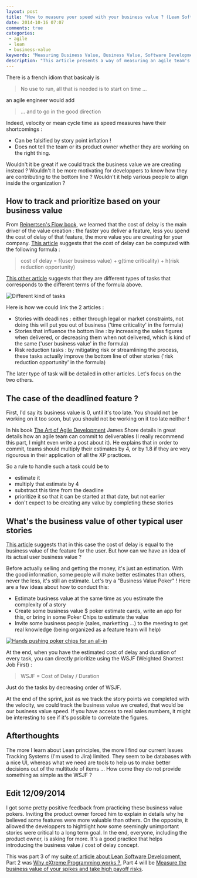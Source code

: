 ```yaml
---
layout: post
title: "How to measure your speed with your business value ? (Lean Software Development Part 3)"
date: 2014-10-16 07:07
comments: true
categories:
 - agile
 - lean
 - business-value
keywords: "Measuring Business Value, Business Value, Software Development Speed, Lean Software Development, Agile Software Development"
description: "This article presents a way of measuring an agile team's speed against business value instead of story points"
---
```

There is a french idiom that basicaly is

> No use to run, all that is needed is to start on time ...

an agile engineer would add

> ... and to go in the good direction

Indeed, velocity or mean cycle time as speed measures have their shortcomings :

* Can be falsified by story point inflation !
* Does not tell the team or its product owner whether they are working on the right thing.

Wouldn't it be great if we could track the business value we are creating instead ? Wouldn't it be more motivating for developpers to know how they are contributing to the bottom line ? Wouldn't it help various people to align inside the organization ?

## How to track and prioritize based on your business value

From [Reinertsen's Flow book](http://www.amazon.com/The-Principles-Product-Development-Flow/dp/1935401009/ref=sr_1_1?tag=pbourgau-20&amp;ie=UTF8&qid=1413953773&sr=8-1&keywords=product+development+flow), we learned that the cost of delay is the main driver of the value creation : the faster you deliver a feature, less you spend the cost of delay of that feature, the more value you are creating for your company. [This article](http://scaledagileframework.com/wsjf/) suggests that the cost of delay can be computed with the following formula :

> cost of delay = f(user business value) + g(time criticality) + h(risk reduction opportunity)

[This other article](http://fr.slideshare.net/jchyip/estimating-cost-of-delay/27) suggests that they are different types of tasks that corresponds to the different terms of the formula above.

![Different kind of tasks]({{site.url}}/imgs/2014-10-16-how-to-measure-your-speed-with-your-business-value-lean-software-development-part-3/task-types.jpeg)

Here is how we could link the 2 articles :

* Stories with deadlines : either through legal or market constraints, not doing this will put you out of business ('time criticality' in the formula)
* Stories that influence the bottom line : by increasing the sales figures when delivered, or decreasing them when not delivered, which is kind of the same ('user business value' in the formula)
* Risk reduction tasks : by mitigating risk or streamlining the process, these tasks actually improve the bottom line of other stories ('risk reduction opportunity' in the formula)

The later type of task will be detailed in other articles. Let's focus on the two others.

## The case of the deadlined feature ?

First, I'd say its business value is 0, until it's too late. You should not be working on it too soon, but you should not be working on it too late neither !

In his book [The Art of Agile Development](http://www.amazon.com/Art-Agile-Development-James-Shore/dp/0596527675/ref=sr_1_1?tag=pbourgau-20&amp;s=books&ie=UTF8&qid=1413954965&sr=1-1&keywords=the+art+of+agile+development) James Shore details in great details how an agile team can commit to deliverables (I really recommend this part, I might even write a post about it). He explains that in order to commit, teams should multiply their estimates by 4, or by 1.8 if they are very rigourous in their application of all the XP practices.

So a rule to handle such a task could be to

* estimate it
* multiply that estimate by 4
* substract this time from the deadline
* prioritize it so that it can be started at that date, but not earlier
* don't expect to be creating any value by completing these stories

## What's the business value of other typical user stories

[This article](http://scaledagileframework.com/wsjf/) suggests that in this case the cost of delay is equal to the business value of the feature for the user. But how can we have an idea of its actual user business value ?

Before actually selling and getting the money, it's just an estimation. With the good information, some people will make better estimates than others, never the less, it's still an estimate. Let's try a "Business Value Poker" ! Here are a few ideas about how to conduct this:

* Estimate business value at the same time as you estimate the complexity of a story
* Create some business value $ poker estimate cards, write an app for this, or bring in some Poker Chips to estimate the value
* Invite some business people (sales, marketting ...) to the meeting to get real knowledge (being organized as a feature team will help)

[![Hands pushing poker chips for an all-in]({{site.url}}/imgs/2014-10-16-how-to-measure-your-speed-with-your-business-value-lean-software-development-part-3/all-in.jpg)](https://gigaom.com/2012/05/16/social-gaming-to-gambling-states-inch-forward/poker-chips-by-sanzar-murzin/)

At the end, when you have the estimated cost of delay and duration of every task, you can directly prioritize using the WSJF (Weighted Shortest Job First) :

> WSJF = Cost of Delay / Duration

Just do the tasks by decreasing order of WSJF.

At the end of the sprint, just as we track the story points we completed with the velocity, we could track the business value we created, that would be our business value speed. If you have access to real sales numbers, it might be interesting to see if it's possible to correlate the figures.

## Afterthoughts

The more I learn about Lean principles, the more I find our current Issues Tracking Systems (I'm used to Jira) limited. They seem to be databases with a nice UI, whereas what we need are tools to help us to make better decisions out of the multitude of items ... How come they do not provide something as simple as the WSJF ?

## Edit 12/09/2014

I got some pretty positive feedback from practicing these business value pokers. Inviting the product owner forced him to explain in details why he believed some features were more valuable than others. On the opposite, it allowed the developpers to hightlight how some seemingly unimportant stories were critical to a long term goal. In the end, everyone, including the product owner, is asking for more. It's a good practice that helps introducing the business value / cost of delay concept.

This was part 3 of my [suite of article about Lean Software Development](/the-flow-book-summary-lean-software-development_part_1/), Part 2 was [Why eXtreme Programming works ?](/why-extreme-programming-works-lean-software-development-part-2/), Part 4 will be [Measure the business value of your spikes and take high payoff risks](/measure-the-business-value-of-your-spikes-and-take-high-payoff-risks-lean-software-development-part-4/).
